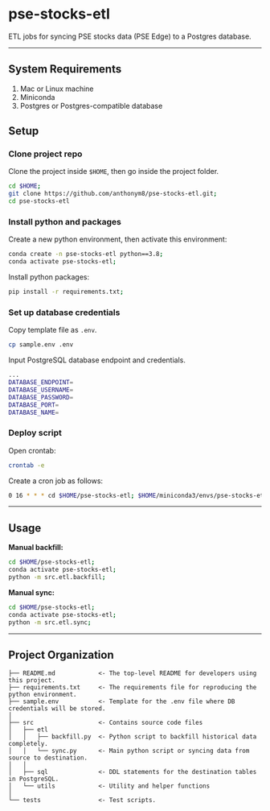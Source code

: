 pse-stocks-etl
==============

ETL jobs for syncing PSE stocks data (PSE Edge) to a Postgres database.

---


System Requirements
---------------------

1. Mac or Linux machine
1. Miniconda
1. Postgres or Postgres-compatible database


Setup
-------

### Clone project repo

Clone the project inside `$HOME`, then go inside the project folder.

```sh
cd $HOME;
git clone https://github.com/anthonym8/pse-stocks-etl.git;
cd pse-stocks-etl
```

### Install python and packages

Create a new python environment, then activate this environment:

```sh
conda create -n pse-stocks-etl python==3.8;
conda activate pse-stocks-etl;
```

Install python packages:

```sh
pip install -r requirements.txt;
```

### Set up database credentials

Copy template file as `.env`.

```sh
cp sample.env .env
```

Input PostgreSQL database endpoint and credentials.

```sh
...
DATABASE_ENDPOINT=
DATABASE_USERNAME=
DATABASE_PASSWORD=
DATABASE_PORT=
DATABASE_NAME=
```

### Deploy script

Open crontab:

```sh
crontab -e
```

Create a cron job as follows:

```sh
0 16 * * * cd $HOME/pse-stocks-etl; $HOME/miniconda3/envs/pse-stocks-etl/bin/python -m src.etl.sync;
```

---


Usage
-----

**Manual backfill:**

```sh
cd $HOME/pse-stocks-etl;
conda activate pse-stocks-etl;
python -m src.etl.backfill;
```

**Manual sync:**

```sh
cd $HOME/pse-stocks-etl;
conda activate pse-stocks-etl;
python -m src.etl.sync;

```



---


Project Organization
--------------------

```
├── README.md            <- The top-level README for developers using this project.
├── requirements.txt     <- The requirements file for reproducing the python environment.
├── sample.env           <- Template for the .env file where DB credentials will be stored.
│
├── src                  <- Contains source code files
│   ├── etl
│   │   ├── backfill.py  <- Python script to backfill historical data completely.
│   │   └── sync.py      <- Main python script or syncing data from source to destination.
│   │
│   ├── sql              <- DDL statements for the destination tables in PostgreSQL.                 
│   └── utils            <- Utility and helper functions
│
└── tests                <- Test scripts.                 
```
